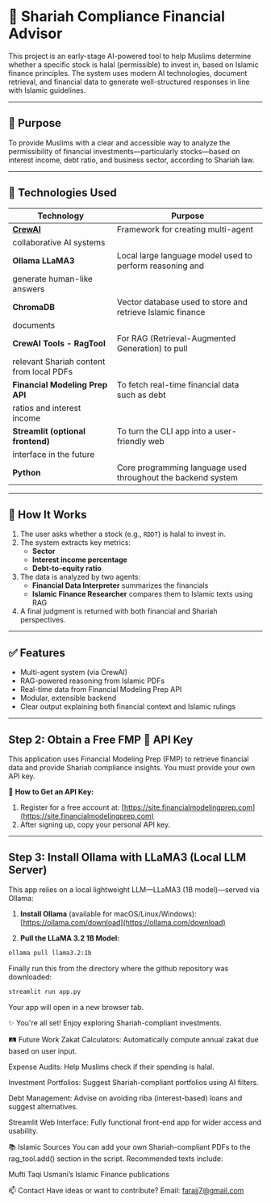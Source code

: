 # 🕌 Shariah Compliance Financial Advisor

This project is an early-stage AI-powered tool to help Muslims determine whether a 
specific stock is halal (permissible) to invest in, based on Islamic finance 
principles. The system uses modern AI technologies, document retrieval, and 
financial data to generate well-structured responses in line with Islamic 
guidelines.

---

## 📌 Purpose

To provide Muslims with a clear and accessible way to analyze the permissibility of 
financial investments—particularly stocks—based on interest income, debt ratio, and 
business sector, according to Shariah law.

---

## 🧠 Technologies Used

| Technology | Purpose |
|-----------|---------|
| **[CrewAI](https://docs.crewai.com/)** | Framework for creating multi-agent 
collaborative AI systems |
| **Ollama LLaMA3** | Local large language model used to perform reasoning and 
generate human-like answers |
| **ChromaDB** | Vector database used to store and retrieve Islamic finance 
documents |
| **CrewAI Tools - RagTool** | For RAG (Retrieval-Augmented Generation) to pull 
relevant Shariah content from local PDFs |
| **Financial Modeling Prep API** | To fetch real-time financial data such as debt 
ratios and interest income |
| **Streamlit (optional frontend)** | To turn the CLI app into a user-friendly web 
interface in the future |
| **Python** | Core programming language used throughout the backend system |

---

## 🚀 How It Works

1. The user asks whether a stock (e.g., `RDDT`) is halal to invest in.
2. The system extracts key metrics:
   - **Sector**
   - **Interest income percentage**
   - **Debt-to-equity ratio**
3. The data is analyzed by two agents:
   - **Financial Data Interpreter** summarizes the financials
   - **Islamic Finance Researcher** compares them to Islamic texts using RAG
4. A final judgment is returned with both financial and Shariah perspectives.

---

## ✅ Features

- Multi-agent system (via CrewAI)
- RAG-powered reasoning from Islamic PDFs
- Real-time data from Financial Modeling Prep API
- Modular, extensible backend
- Clear output explaining both financial context and Islamic rulings

---

## Step 2: Obtain a Free FMP 🔐 API Key

This application uses Financial Modeling Prep (FMP) to retrieve financial data and provide Shariah compliance insights. You must provide your own API key.

📌 **How to Get an API Key:**

1. Register for a free account at: [https://site.financialmodelingprep.com](https://site.financialmodelingprep.com)
2. After signing up, copy your personal API key.

---

## Step 3: Install Ollama with LLaMA3 (Local LLM Server)

This app relies on a local lightweight LLM—LLaMA3 (1B model)—served via Ollama:

1. **Install Ollama** (available for macOS/Linux/Windows):  
   [https://ollama.com/download](https://ollama.com/download)

2. **Pull the LLaMA 3.2 1B Model:**

```bash
ollama pull llama3.2:1b
```

Finally run this from the directory where the github repository was downloaded:

```bash
streamlit run app.py
```

Your app will open in a new browser tab.

✨ You're all set! Enjoy exploring Shariah-compliant investments.


🛤️ Future Work
Zakat Calculators: Automatically compute annual zakat due based on user input.

Expense Audits: Help Muslims check if their spending is halal.

Investment Portfolios: Suggest Shariah-compliant portfolios using AI filters.

Debt Management: Advise on avoiding riba (interest-based) loans and suggest 
alternatives.

Streamlit Web Interface: Fully functional front-end app for wider access and 
usability.

📚 Islamic Sources
You can add your own Shariah-compliant PDFs to the rag_tool.add() section in the 
script. Recommended texts include:

Mufti Taqi Usmani’s Islamic Finance publications


📫 Contact
Have ideas or want to contribute? Email: farajj7@gmail.com

